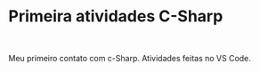 # Primeira atividades C-Sharp

<br>

Meu primeiro contato com c-Sharp.
Atividades feitas no VS Code. 
